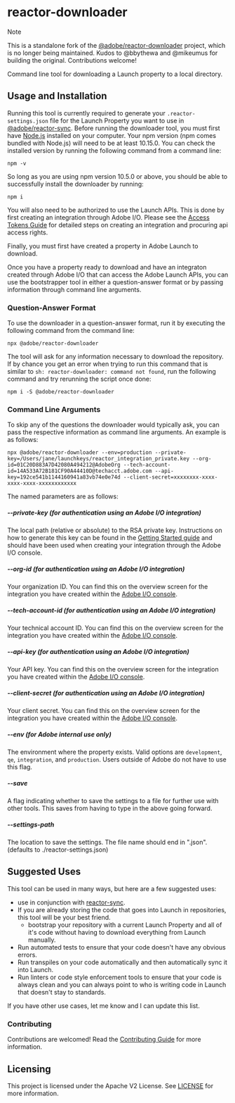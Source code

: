 # reactor-downloader

> [!NOTE]
> This is a standalone fork of the [@adobe/reactor-downloader](https://github.com/adobe/reactor-downloader) project, which is no longer being maintained. Kudos to @bbythewa and @mikeumus for building the original. Contributions welcome!

Command line tool for downloading a Launch property to a local directory.

## Usage and Installation

Running this tool is currently required to generate your `.reactor-settings.json` file for the Launch Property you want to use in [@adobe/reactor-sync](https://github.com/adobe/reactor-sync).  Before running the downloader tool, you must first have [Node.js](https://nodejs.org/en/) installed on your computer. Your npm version (npm comes bundled with Node.js) will need to be at least 10.15.0. You can check the installed version by running the following command from a command line:

```
npm -v
```

So long as you are using npm version 10.5.0 or above, you should be able to successfully install the downloader by running:

```
npm i
```

You will also need to be authorized to use the Launch APIs. This is done by first creating an integration through Adobe I/O. Please see the [Access Tokens Guide](https://developer.adobelaunch.com/api/guides/access_tokens/) for detailed steps on creating an integration and procuring api access rights.

Finally, you must first have created a property in Adobe Launch to download.

Once you have a property ready to download and have an integraton created through Adobe I/O that can access the Adobe Launch APIs, you can use the bootstrapper tool in either a question-answer format or by passing information through command line arguments.

### Question-Answer Format

To use the downloader in a question-answer format, run it by executing the following command from the command line:

```
npx @adobe/reactor-downloader
```

The tool will ask for any information necessary to download the repository.  If by chance you get an error when trying to run this command that is similar to `sh: reactor-downloader: command not found`, run the following command and try rerunning the script once done:

```
npm i -S @adobe/reactor-downloader
```

### Command Line Arguments

To skip any of the questions the downloader would typically ask, you can pass the respective information as command line arguments. An example is as follows:

```
npx @adobe/reactor-downloader --env=production --private-key=/Users/jane/launchkeys/reactor_integration_private.key --org-id=01C20D883A7D42080A494212@AdobeOrg --tech-account-id=14A533A72B181CF90A44410D@techacct.adobe.com --api-key=192ce541b1144160941a83vb74e0e74d --client-secret=xxxxxxxx-xxxx-xxxx-xxxx-xxxxxxxxxxxx
```

The named parameters are as follows:

##### --private-key (for authentication using an Adobe I/O integration)

The local path (relative or absolute) to the RSA private key. Instructions on how to generate this key can be found in the [Getting Started guide](https://developer.adobelaunch.com/api/guides/access_tokens/#authentication-for-each-session) and should have been used when creating your integration through the Adobe I/O console.

##### --org-id (for authentication using an Adobe I/O integration)

Your organization ID. You can find this on the overview screen for the integration you have created within the [Adobe I/O console](https://console.adobe.io).

##### --tech-account-id (for authentication using an Adobe I/O integration)

Your technical account ID. You can find this on the overview screen for the integration you have created within the [Adobe I/O console](https://console.adobe.io).

##### --api-key (for authentication using an Adobe I/O integration)

Your API key. You can find this on the overview screen for the integration you have created within the [Adobe I/O console](https://console.adobe.io).

##### --client-secret (for authentication using an Adobe I/O integration)

Your client secret. You can find this on the overview screen for the integration you have created within the [Adobe I/O console](https://console.adobe.io).

##### --env (for Adobe internal use only)

The environment where the property exists. Valid options are `development`, `qe`, `integration`, and `production`. Users outside of Adobe do not have to use this flag.

##### --save

A flag indicating whether to save the settings to a file for further use with other tools.  This saves from having to type in the above going forward.

##### --settings-path

The location to save the settings.  The file name should end in ".json".  (defaults to ./reactor-settings.json)

## Suggested Uses

This tool can be used in many ways, but here are a few suggested uses:

- use in conjunction with [reactor-sync](https://github.com/adobe/reactor-sync).
- If you are already storing the code that goes into Launch in repositories, this tool will be your best friend.
  - bootstrap your repository with a current Launch Property and all of it's code without having to download everything from Launch manually.
- Run automated tests to ensure that your code doesn't have any obvious errors.
- Run transpiles on your code automatically and then automatically sync it into Launch.
- Run linters or code style enforcement tools to ensure that your code is always clean and you can always point to who is writing code in Launch that doesn't stay to standards.

If you have other use cases, let me know and I can update this list.

### Contributing

Contributions are welcomed! Read the [Contributing Guide](CONTRIBUTING.md) for more information.

## Licensing

This project is licensed under the Apache V2 License. See [LICENSE](LICENSE.md) for more information.

